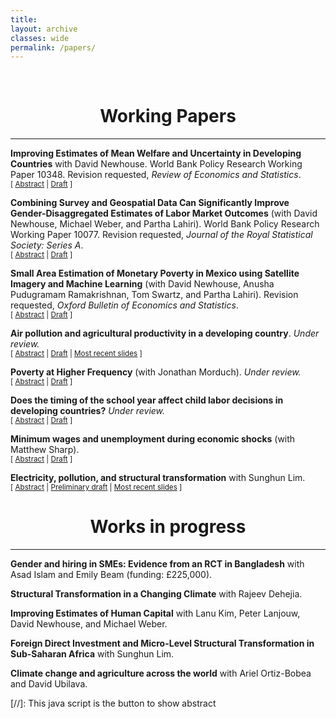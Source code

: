 ```yaml
---
title: 
layout: archive
classes: wide
permalink: /papers/
---
```

<br/> 


# <center> Working Papers </center>
- - -



**Improving Estimates of Mean Welfare and Uncertainty in Developing Countries** with David Newhouse. World Bank Policy Research Working Paper 10348. Revision requested, _Review of Economics and Statistics_.<br/>
<small>[ <a href="#/" onclick="visib('ml')">Abstract</a> | [Draft](https://documents.worldbank.org/en/publication/documents-reports/documentdetail/099413503082334933) ] </small>

<div id="ml" style="display: none; text-align: justify; line-height: 1.2">
<small>
Reliable estimates of economic welfare for small areas are valuable inputs into the design and evaluation of development policies. This paper compares the accuracy of point estimates and confidence intervals for small area estimates of wealth and poverty derived from four different prediction methods: linear mixed models, Cubist regression, extreme gradient boosting, and boosted regression forests. The evaluation draws samples from unit-level household census data from four separate developing countries, combines them with publicly and globally available geospatial indicators to generate small area estimates, and evaluates these estimates against aggregates calculated using the full census. Predictions of wealth are evaluated in four countries and poverty in one. All three machine learning methods outperform the traditional linear mixed model, with extreme gradient boosting and boosted regression forests generally outperforming the other alternatives. The proposed residual bootstrap procedure reliably estimates confidence intervals for the machine learning estimators, with estimated coverage rates across simulations falling between 94 and 97 percent. These results demonstrate that predictions obtained using tree-based gradient boosting with a random effect block bootstrap generate more accurate point and uncertainty estimates than prevailing methods for generating small area welfare estimates.
</small><br><br/></div>


**Combining Survey and Geospatial Data Can Significantly Improve Gender-Disaggregated Estimates of Labor Market Outcomes** (with David Newhouse, Michael Weber, and Partha Lahiri). World Bank Policy Research Working Paper 10077. Revision requested, _Journal of the Royal Statistical Society: Series A_.<br/>
<small>[ <a href="#/" onclick="visib('genderLabor')">Abstract</a> | [Draft](https://documents.worldbank.org/en/publication/documents-reports/documentdetail/099321406092229138/idu016f95e0806fc6044ea0b843007d5dc0ef17e) ] </small>


<div id="genderLabor" style="display: none; text-align: justify; line-height: 1.2">
<small>
This article examines the extent to which combining survey data with publicly available geospatial indicators improves estimates of state and municipal labor force statistics in urban Mexico. Model-based estimates of labor force participation and unemployment are generated separately for men and women, using a population-weighted nested-error conditional random effect model following an arcsin transformation, specified at the level of the Área Geoestadística Básica (AGEB). Two types of hypothetical samples are used to estimate the model: a simple random sample of individuals within AGEBs selected using proportional to size sampling, and a full enumeration of all households within those same AGEBs. The resulting small area estimates are compared against results from the full census. Incorporating geospatial data improves the precision and accuracy of state-level estimates for all four indicators, despite the weak predictive power of the unemployment rate model. At the municipality level, small area estimates substantially improve on survey estimates of labor force participation. For unemployment rates, the results when using the simple random sample are mixed because of the large number of municipalities with no unemployed persons in the sample. Using the full enumeration sample greatly improves municipal predictions for all four indicators. These results are robust to the use of repeated simulations of alternative samples. Integrating survey data and publicly available geospatial indicators significantly improves the accuracy and precision of both state-level estimates and estimated municipal labor force participation rates at negligible cost, but accurately estimating low-probability events like unemployment with a linear model requires large samples within target areas.
</small><br><br/></div>



**Small Area Estimation of Monetary Poverty in Mexico using Satellite Imagery and Machine Learning** (with David Newhouse, Anusha Pudugramam Ramakrishnan, Tom Swartz, and Partha Lahiri). Revision requested, _Oxford Bulletin of Economics and Statistics_.<br/>
<small>[ <a href="#/" onclick="visib('satellite')">Abstract</a> | [Draft](https://documents.worldbank.org/en/publication/documents-reports/documentdetail/099430309142231728/idu0660868530404c0414e0bf180797b525682a5) ] </small>


<div id="satellite" style="display: none; text-align: justify; line-height: 1.2">
<small>
Estimates of poverty are an important input into policy formulation in developing countries. The accurate measurement of poverty rates is therefore a first-order problem for development policy. This paper shows that combining satellite imagery with household surveys can improve the precision and accuracy of estimated poverty rates in Mexican municipalities, a level at which the survey is not considered representative. It also shows that a household-level model outperforms other common small area estimation methods. However, poverty estimates in 2015 derived from geospatial data remain less accurate than 2010 estimates derived from household census data. These results indicate that the incorporation of household survey data and widely available satellite imagery can improve on existing poverty estimates in developing countries when census data are old or when patterns of poverty are changing rapidly, even for small subgroups.
</small><br><br/></div>




**Air pollution and agricultural productivity in a developing country**. _Under review._<br/>
<small>[ <a href="#/" onclick="visib('coal')">Abstract</a> | [Draft](/assets/papers/pollution2023.pdf) | [Most recent slides](/pollution-slides/#1) ] </small>

<div id="coal" style="display: none; text-align: justify; line-height: 1.2">
<small>
I document negative externalities of air pollution in the Indian agricultural sector. Using variation in pollution induced by changes in wind across years, I show that higher levels of pollution lead to decreased agricultural productivity, with large changes in productivity being common. The negative effects of pollution are larger in areas growing more labor-intensive crops, indicating that the pollution works at least partly through direct effects on labor productivity. Finally, combining wind direction with the rollout of coal plants, results indicate that pollution from coal plants has a larger effect on agricultural productivity than other types of pollution. Given that the agricultural sector is a refuge for the poor in many developing countries, these results suggest that the negative externalities of pollution may hit the poorest particularly hard.
</small><br><br/></div>



**Poverty at Higher Frequency** (with Jonathan Morduch). _Under review._<br/>
<small>[ <a href="#/" onclick="visib('povAbstract')">Abstract</a> | [Draft](/assets/papers/merfeldmorduch2024.pdf) ] </small>


<div id="povAbstract" style="display: none; text-align: justify; line-height: 1.2">
<small>
The poverty rate is an important focus of economic policy. We show, however, that in low- and middle-income countries, the poverty rate is often not what it seems. Poverty, as conventionally measured, is thought to be the proportion of households that are poor for the year, but we show that, under common data collection practices, the measure instead captures the average share of the year that households are poor. The resulting poverty rates are sensitive to the timing of household consumption, not just its total value. For policy, this means that, contrary to common assumptions, the \textit{de facto} concept of national poverty in many countries is sensitive to households’ exposure to shocks and their ability to smooth consumption within the year. While created inadvertently, this \textit{de facto} concept of poverty has appealing properties as a measure of well-being, and it raises new philosophical questions about the nature of deprivation. This transformation has happened without a change in the form of the poverty measures and without longitudinal data. Instead, the transformation follows from three common practices used when collecting household data: asking survey questions with short-term recall (often covering only the past week’s or month’s spending), stratifying on sub-periods (usually quarters), and surveying households only once during the year. We illustrate the implications with monthly panel data from rural India, showing that time-sensitivity in poverty measurement has quantitatively large impacts on measured poverty, improves predictions of health outcomes, and expands the scope of strategies to reduce global poverty.
</small><br><br/></div>



**Does the timing of the school year affect child labor decisions in developing countries?** _Under review._<br/>
<small>[ <a href="#/" onclick="visib('schagAbstract')">Abstract</a> | [Draft](/assets/papers/schoolag2023.pdf) ] </small>


<div id="schagAbstract" style="display: none; text-align: justify; line-height: 1.2">
<small>
In developing countries, agricultural productivity shocks are an important predictor of the opportunity cost of time for children. This can lead to children dropping out of school to work during good rainfall years. However, this trade-off between current and future income is most salient only when the agricultural season and the school year overlap. In this paper, I show that this overlap is an important mediator of the effect of agricultural productivity shocks on both child labor and school enrollment. A long overlap between the harvest season and the school year leads to a lower elasticity of child labor with respect to agricultural productivity shocks relative to harvest season that does not overlap with the school year. The entirety of the effect is driven by self-employment, which is consistent with a story of children working on household farms.
</small><br><br/></div>




**Minimum wages and unemployment during economic shocks** (with Matthew Sharp).<br/>
<small>[ <a href="#/" onclick="visib('agWages')">Abstract</a> | [Draft](/assets/papers/MerfeldSharp2023.pdf) ] </small>


<div id="agWages" style="display: none; text-align: justify; line-height: 1.2">
<small>
This paper studies whether a minimum wage changes how labour markets respond to economic shocks. Using data from South Africa, we show that an agricultural minimum wage leads to higher mean wages with no significant impacts on mean employment. However, these positive aggregate outcomes hide important heterogeneity: the imposition of the minimum wage leads to substantial declines in employment -- especially overall hours -- in the sector in the wake of negative weather-related economic shocks, which typically exert downward pressure on wages. The increased variance of employment across years in the post-law period suggests caution in interpreting the overall welfare impacts of minimum wage laws.
</small><br><br/></div>


**Electricity, pollution, and structural transformation** with Sunghun Lim.<br/>
<small>[ <a href="#/" onclick="visib('stabstract')">Abstract</a> | [Preliminary draft](/assets/papers/limmerfeld.pdf) | [Most recent slides](/st-slides/#1) ] </small>


<div id="stabstract" style="display: none; text-align: justify; line-height: 1.2">
<small>
We show how access to electricity drives structural transformation in India. Using village-level data from population and economic censuses, we document increases in manufacturing employment and decreases in agricultural employment following the opening of a coal-fired power plant near a village. We also show that these increases are driven by increases in employment in larger firms. Evidence suggests there are increases in both the availability and consistency of electricity. Importantly, we show that areas exposed to pollution from coal plants see decreases in access to electricity and decreases in population and literacy rates relative to less exposed areas, despite an increase in employment concentration in larger firms. These results suggest that access to electricity can be a driver of the structural transformation process, but that the resulting pollution can be an important mediator.
</small><br><br/></div>


# <center> Works in progress </center>
- - -


**Gender and hiring in SMEs: Evidence from an RCT in Bangladesh** with Asad Islam and Emily Beam (funding: £225,000).

**Structural Transformation in a Changing Climate** with Rajeev Dehejia.

**Improving Estimates of Human Capital** with Lanu Kim, Peter Lanjouw, David Newhouse, and Michael Weber.

**Foreign Direct Investment and Micro-Level Structural Transformation in Sub-Saharan Africa** with Sunghun Lim.

**Climate change and agriculture across the world** with Ariel Ortiz-Bobea and David Ubilava.





[//]: This java script is the button to show abstract
<script>
 function visib(id) {
  var x = document.getElementById(id);
  if (x.style.display === "block") {
    x.style.display = "none";
  } else {
    x.style.display = "block";
  }
}
</script>

